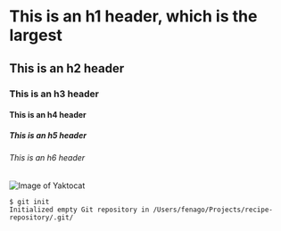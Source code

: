 # This is an h1 header, which is the largest
## This is an h2 header
### This is an h3 header
#### This is an h4 header
##### This is an h5 header
###### This is an h6 header
![Image of Yaktocat](https://raw.githubusercontent.com/fenago/communicate-using-markdown/master/yaktocat.png)

```
$ git init
Initialized empty Git repository in /Users/fenago/Projects/recipe-repository/.git/
```
